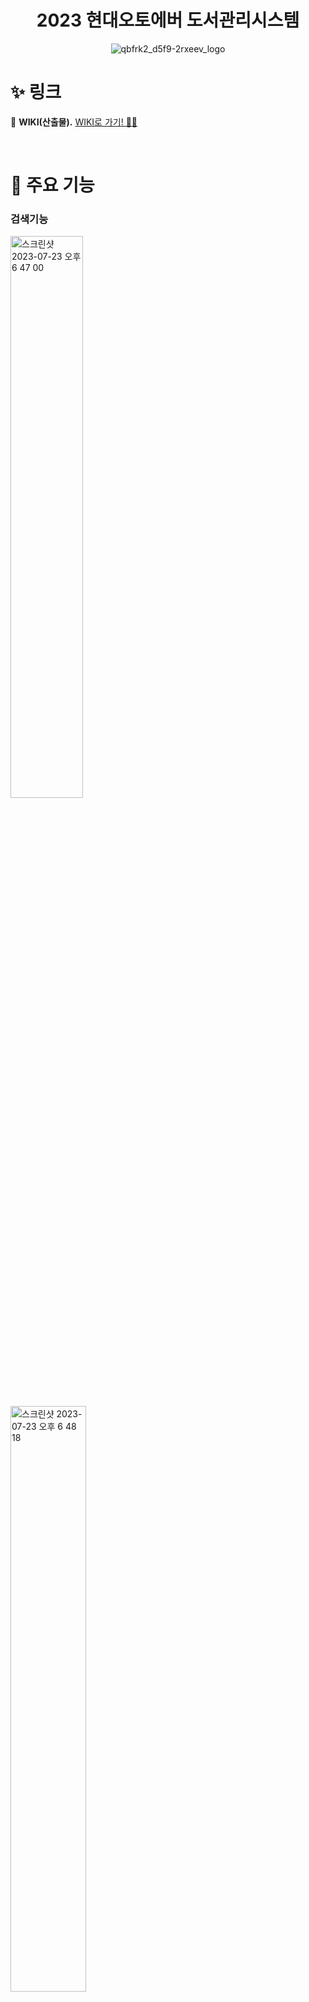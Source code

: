 <div align="center">  
<h1> 2023 현대오토에버 도서관리시스템 </h1>
  
![qbfrk2_d5f9-2rxeev_logo](https://github.com/change-challenge/HyundaiAutoever_BookManagementSystem_Assignment/assets/59588256/749004e0-3ffd-4c31-b395-193f7aba8715)

</div>
  
# ✨ 링크
📌 **WIKI(산출물).** [WIKI로 가기! 👋🏻](https://github.com/change-challenge/HyundaiAutoever_BookManagementSystem_Assignment/wiki)

<br/>

# 🚀 주요 기능

### 검색기능
<img width="48%" alt="스크린샷 2023-07-23 오후 6 47 00" src="https://github.com/change-challenge/HyundaiAutoever_BookManagementSystem_Assignment/assets/59588256/65a11e5d-c3ad-4ccd-adb4-581265e0bbdb">
&nbsp;&nbsp;
<img width="49%" alt="스크린샷 2023-07-23 오후 6 48 18" src="https://github.com/change-challenge/HyundaiAutoever_BookManagementSystem_Assignment/assets/59588256/7f538413-c5a5-474f-83b9-696457d6cb86">

- **도서명에 따른 검색**
- **카테고리로 검색**
- **검색 후 필터링(정확도순 / 발행일순 / 인기순)**

### 대출기능

![Jul-23-2023 18-50-47](https://github.com/change-challenge/HyundaiAutoever_BookManagementSystem_Assignment/assets/59588256/e9b20d4a-31bd-485f-9491-e0bf9d281222)

- **한 도서에 대해 7일 대출**
- **현재 대출중인 도서 대출 불가**
- **멤버당 3권 대출 가능**

### 반납 & 연장기능
![Jul-23-2023 18-53-03](https://github.com/change-challenge/HyundaiAutoever_BookManagementSystem_Assignment/assets/59588256/c139bdd2-41d9-435f-bb84-c8b01f21171c)
![Jul-23-2023 18-55-09](https://github.com/change-challenge/HyundaiAutoever_BookManagementSystem_Assignment/assets/59588256/de692a13-5993-4d55-89f2-532423a431ff)

- **대출 중인 도서 반납**
- **한번 대출할 떄 반납일 1일 이내 연장가능**


### 희망도서 신청기능
![Jul-23-2023 18-58-51](https://github.com/change-challenge/HyundaiAutoever_BookManagementSystem_Assignment/assets/59588256/1994b1ce-e76f-4a3c-b3ff-1b7d4424803d)
![Jul-23-2023 18-58-36](https://github.com/change-challenge/HyundaiAutoever_BookManagementSystem_Assignment/assets/59588256/f1a43790-4079-4477-87b6-cc9bfa96a493)

- **알라딘API로 희망도서 정보 수집**

### 관리자 페이지 - 회원 관리
![Jul-23-2023 19-00-56](https://github.com/change-challenge/HyundaiAutoever_BookManagementSystem_Assignment/assets/59588256/9f853501-bc15-497d-9b29-71c61d9f8237)

- **멤버 권한 변경**

### 관리자 페이지 - 대출 관리
![Jul-23-2023 19-01-50](https://github.com/change-challenge/HyundaiAutoever_BookManagementSystem_Assignment/assets/59588256/c56a1ec4-bf97-47a0-89e5-f0392d1b3e10)

- **멤버의 대출 반납**

### 관리자 페이지 - 도서 관리
![Jul-23-2023 19-03-22](https://github.com/change-challenge/HyundaiAutoever_BookManagementSystem_Assignment/assets/59588256/57c971f2-1e4c-41cf-a904-149c1d0ab497)
![Jul-23-2023 19-03-00](https://github.com/change-challenge/HyundaiAutoever_BookManagementSystem_Assignment/assets/59588256/179f0072-526b-485c-a4d9-33703ef5d10a)

- **도서 수량 변경 및 삭제 기능**

### 관리자 페이지 - 신청 도서 관리
![Jul-23-2023 19-05-38](https://github.com/change-challenge/HyundaiAutoever_BookManagementSystem_Assignment/assets/59588256/37886191-b23c-43fd-87f5-3e16eaddb138)
![Jul-23-2023 19-05-56](https://github.com/change-challenge/HyundaiAutoever_BookManagementSystem_Assignment/assets/59588256/d5a23f22-04c6-457c-9728-368e1426a5bb)

- **신청 도서 수락 후 도서 추가 기능**
- **신청 도서 반려 기능**

# 🛠 기술스택
<div align="center">  
  
![Group 11 (1)](https://github.com/change-challenge/HyundaiAutoever_BookManagementSystem_Assignment/assets/59588256/986fb021-05f7-4de7-9782-1f6a260496bb)

</div>

# 🏗 시스템 아키텍쳐
<div align="center">  
  
![Group 10](https://github.com/change-challenge/HyundaiAutoever_BookManagementSystem_Assignment/assets/59588256/8d395d94-bb3a-47c1-8b13-797740b1deed)

</div>
